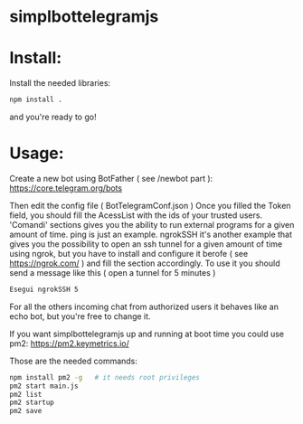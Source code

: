 # simplbottelegramjs

# Install:
Install the needed libraries:
```bash
npm install .
```
and you're ready to go!

# Usage:
Create a new bot using BotFather ( see /newbot part ):
https://core.telegram.org/bots

Then edit the config file ( BotTelegramConf.json )
Once you filled the Token field, you should fill the AcessList with the ids of your trusted users.
'Comandi' sections gives you the ability to run external programs for a given amount of time.
ping is just an example.
ngrokSSH it's another example that gives you the possibility to open an ssh tunnel for a given amount of time using ngrok,
but you have to install and configure it berofe ( see https://ngrok.com/ ) and fill the section accordingly.
To use it you should send a message like this ( open a tunnel for 5 minutes )
```bash
Esegui ngrokSSH 5
```
For all the others incoming chat from authorized users it behaves like an echo bot, but you're free to change it.

If you want simplbottelegramjs up and running at boot time you could use pm2:
https://pm2.keymetrics.io/

Those are the needed commands:
```bash
npm install pm2 -g   # it needs root privileges
pm2 start main.js
pm2 list
pm2 startup
pm2 save
```

